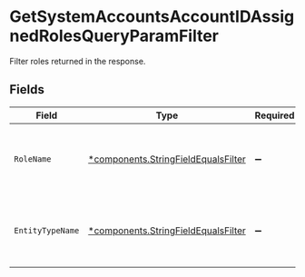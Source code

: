 # GetSystemAccountsAccountIDAssignedRolesQueryParamFilter

Filter roles returned in the response.


## Fields

| Field                                                                                     | Type                                                                                      | Required                                                                                  | Description                                                                               |
| ----------------------------------------------------------------------------------------- | ----------------------------------------------------------------------------------------- | ----------------------------------------------------------------------------------------- | ----------------------------------------------------------------------------------------- |
| `RoleName`                                                                                | [*components.StringFieldEqualsFilter](../../models/components/stringfieldequalsfilter.md) | :heavy_minus_sign:                                                                        | Filters on the given string field value by exact match.                                   |
| `EntityTypeName`                                                                          | [*components.StringFieldEqualsFilter](../../models/components/stringfieldequalsfilter.md) | :heavy_minus_sign:                                                                        | Filters on the given string field value by exact match.                                   |